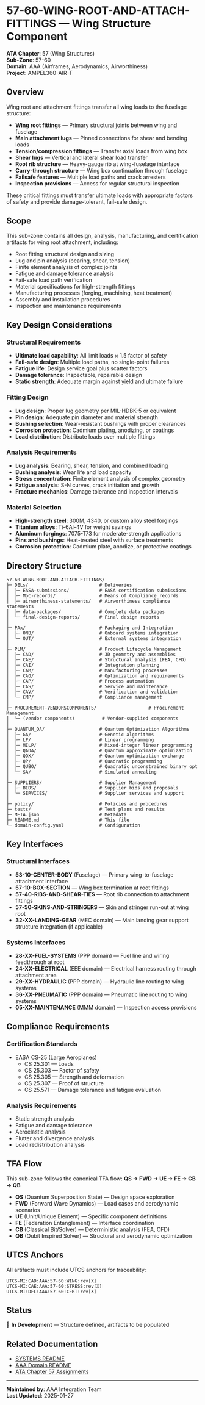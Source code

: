 # 57-60-WING-ROOT-AND-ATTACH-FITTINGS — Wing Structure Component

**ATA Chapter**: 57 (Wing Structures)  
**Sub-Zone**: 57-60  
**Domain**: AAA (Airframes, Aerodynamics, Airworthiness)  
**Project**: AMPEL360-AIR-T

## Overview

Wing root and attachment fittings transfer all wing loads to the fuselage structure:
- **Wing root fittings** — Primary structural joints between wing and fuselage
- **Main attachment lugs** — Pinned connections for shear and bending loads
- **Tension/compression fittings** — Transfer axial loads from wing box
- **Shear lugs** — Vertical and lateral shear load transfer
- **Root rib structure** — Heavy-gauge rib at wing-fuselage interface
- **Carry-through structure** — Wing box continuation through fuselage
- **Failsafe features** — Multiple load paths and crack arresters
- **Inspection provisions** — Access for regular structural inspection

These critical fittings must transfer ultimate loads with appropriate factors of safety and provide damage-tolerant, fail-safe design.

## Scope

This sub-zone contains all design, analysis, manufacturing, and certification artifacts for wing root attachment, including:
- Root fitting structural design and sizing
- Lug and pin analysis (bearing, shear, tension)
- Finite element analysis of complex joints
- Fatigue and damage tolerance analysis
- Fail-safe load path verification
- Material specifications for high-strength fittings
- Manufacturing processes (forging, machining, heat treatment)
- Assembly and installation procedures
- Inspection and maintenance requirements

## Key Design Considerations

### Structural Requirements
- **Ultimate load capability**: All limit loads × 1.5 factor of safety
- **Fail-safe design**: Multiple load paths, no single-point failures
- **Fatigue life**: Design service goal plus scatter factors
- **Damage tolerance**: Inspectable, repairable design
- **Static strength**: Adequate margin against yield and ultimate failure

### Fitting Design
- **Lug design**: Proper lug geometry per MIL-HDBK-5 or equivalent
- **Pin design**: Adequate pin diameter and material strength
- **Bushing selection**: Wear-resistant bushings with proper clearances
- **Corrosion protection**: Cadmium plating, anodizing, or coatings
- **Load distribution**: Distribute loads over multiple fittings

### Analysis Requirements
- **Lug analysis**: Bearing, shear, tension, and combined loading
- **Bushing analysis**: Wear life and load capacity
- **Stress concentration**: Finite element analysis of complex geometry
- **Fatigue analysis**: S-N curves, crack initiation and growth
- **Fracture mechanics**: Damage tolerance and inspection intervals

### Material Selection
- **High-strength steel**: 300M, 4340, or custom alloy steel forgings
- **Titanium alloys**: Ti-6Al-4V for weight savings
- **Aluminum forgings**: 7075-T73 for moderate-strength applications
- **Pins and bushings**: Heat-treated steel with surface treatments
- **Corrosion protection**: Cadmium plate, anodize, or protective coatings

## Directory Structure

```
57-60-WING-ROOT-AND-ATTACH-FITTINGS/
├─ DELs/                          # Deliveries
│  ├─ EASA-submissions/           # EASA certification submissions
│  ├─ MoC-records/                # Means of Compliance records
│  ├─ airworthiness-statements/   # Airworthiness compliance statements
│  ├─ data-packages/              # Complete data packages
│  └─ final-design-reports/       # Final design reports
│
├─ PAx/                           # Packaging and Integration
│  ├─ ONB/                        # Onboard systems integration
│  └─ OUT/                        # External systems integration
│
├─ PLM/                           # Product Lifecycle Management
│  ├─ CAD/                        # 3D geometry and assemblies
│  ├─ CAE/                        # Structural analysis (FEA, CFD)
│  ├─ CAI/                        # Integration planning
│  ├─ CAM/                        # Manufacturing processes
│  ├─ CAO/                        # Optimization and requirements
│  ├─ CAP/                        # Process automation
│  ├─ CAS/                        # Service and maintenance
│  ├─ CAV/                        # Verification and validation
│  └─ CMP/                        # Compliance management
│
├─ PROCUREMENT-VENDORSCOMPONENTS/                   # Procurement Management
│  └─ (vendor components)          # Vendor-supplied components
│
├─ QUANTUM_OA/                    # Quantum Optimization Algorithms
│  ├─ GA/                         # Genetic algorithms
│  ├─ LP/                         # Linear programming
│  ├─ MILP/                       # Mixed-integer linear programming
│  ├─ QAOA/                       # Quantum approximate optimization
│  ├─ QOX/                        # Quantum optimization exchange
│  ├─ QP/                         # Quadratic programming
│  ├─ QUBO/                       # Quadratic unconstrained binary opt
│  └─ SA/                         # Simulated annealing
│
├─ SUPPLIERS/                     # Supplier Management
│  ├─ BIDS/                       # Supplier bids and proposals
│  └─ SERVICES/                   # Supplier services and support
│
├─ policy/                        # Policies and procedures
├─ tests/                         # Test plans and results
├─ META.json                      # Metadata
├─ README.md                      # This file
└─ domain-config.yaml             # Configuration
```

## Key Interfaces

### Structural Interfaces
- **53-10-CENTER-BODY** (Fuselage) — Primary wing-to-fuselage attachment interface
- **57-10-BOX-SECTION** — Wing box termination at root fittings
- **57-40-RIBS-AND-SHEAR-TIES** — Root rib connection to attachment fittings
- **57-50-SKINS-AND-STRINGERS** — Skin and stringer run-out at wing root
- **32-XX-LANDING-GEAR** (MEC domain) — Main landing gear support structure integration (if applicable)

### Systems Interfaces
- **28-XX-FUEL-SYSTEMS** (PPP domain) — Fuel line and wiring feedthrough at root
- **24-XX-ELECTRICAL** (EEE domain) — Electrical harness routing through attachment area
- **29-XX-HYDRAULIC** (PPP domain) — Hydraulic line routing to wing systems
- **36-XX-PNEUMATIC** (PPP domain) — Pneumatic line routing to wing systems
- **05-XX-MAINTENANCE** (MMM domain) — Inspection access provisions

## Compliance Requirements

### Certification Standards
- EASA CS-25 (Large Aeroplanes)
  - CS 25.301 — Loads
  - CS 25.303 — Factor of safety
  - CS 25.305 — Strength and deformation
  - CS 25.307 — Proof of structure
  - CS 25.571 — Damage tolerance and fatigue evaluation

### Analysis Requirements
- Static strength analysis
- Fatigue and damage tolerance
- Aeroelastic analysis
- Flutter and divergence analysis
- Load redistribution analysis

## TFA Flow

This sub-zone follows the canonical TFA flow:
**QS → FWD → UE → FE → CB → QB**

- **QS** (Quantum Superposition State) — Design space exploration
- **FWD** (Forward Wave Dynamics) — Load cases and aerodynamic scenarios
- **UE** (Unit/Unique Element) — Specific component definitions
- **FE** (Federation Entanglement) — Interface coordination
- **CB** (Classical Bit/Solver) — Deterministic analysis (FEA, CFD)
- **QB** (Qubit Inspired Solver) — Structural and aerodynamic optimization

## UTCS Anchors

All artifacts must include UTCS anchors for traceability:
```
UTCS-MI:CAD:AAA:57-60:WING:rev[X]
UTCS-MI:CAE:AAA:57-60:STRESS:rev[X]
UTCS-MI:DEL:AAA:57-60:CERT:rev[X]
```

## Status

🚧 **In Development** — Structure defined, artifacts to be populated

## Related Documentation

- [SYSTEMS README](../README.md)
- [AAA Domain README](../../README.md)
- [ATA Chapter 57 Assignments](../../../../../1-DIMENSIONS/CANONICAL-TAXONOMY/ata-chapters.csv)

---

**Maintained by**: AAA Integration Team  
**Last Updated**: 2025-01-27
